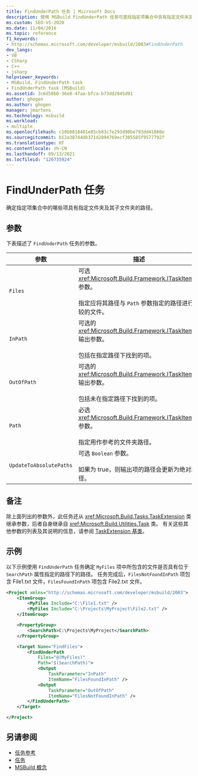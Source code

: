 ```yaml
---
title: FindUnderPath 任务 | Microsoft Docs
description: 使用 MSBuild FindUnderPath 任务可查找指定项集合中具有指定文件夹及其子文件夹的路径的项。
ms.custom: SEO-VS-2020
ms.date: 11/04/2016
ms.topic: reference
f1_keywords:
- http://schemas.microsoft.com/developer/msbuild/2003#FindUnderPath
dev_langs:
- VB
- CSharp
- C++
- jsharp
helpviewer_keywords:
- MSBuild, FindUnderPath task
- FindUnderPath task [MSBuild]
ms.assetid: 3c6d58b0-36e8-47aa-bfca-b73dd2045d91
author: ghogen
ms.author: ghogen
manager: jmartens
ms.technology: msbuild
ms.workload:
- multiple
ms.openlocfilehash: c10b8818481e85cb83c7e293d90be793dd41880e
ms.sourcegitcommit: b12a38744db371d2894769ecf305585f9577792f
ms.translationtype: HT
ms.contentlocale: zh-CN
ms.lasthandoff: 09/13/2021
ms.locfileid: "126735924"
---
```

# <a name="findunderpath-task"></a>FindUnderPath 任务

确定指定项集合中的哪些项具有指定文件夹及其子文件夹的路径。

## <a name="parameters"></a>参数

下表描述了 `FindUnderPath` 任务的参数。

|参数|描述|
|---------------|-----------------|
|`Files`|可选 <xref:Microsoft.Build.Framework.ITaskItem>`[]` 参数。<br /><br /> 指定应将其路径与 `Path` 参数指定的路径进行比较的文件。|
|`InPath`|可选的 <xref:Microsoft.Build.Framework.ITaskItem>`[]` 输出参数。<br /><br /> 包括在指定路径下找到的项。|
|`OutOfPath`|可选的 <xref:Microsoft.Build.Framework.ITaskItem>`[]` 输出参数。<br /><br /> 包括未在指定路径下找到的项。|
|`Path`|必选 <xref:Microsoft.Build.Framework.ITaskItem> 参数。<br /><br /> 指定用作参考的文件夹路径。|
|`UpdateToAbsolutePaths`|可选 `Boolean` 参数。<br /><br /> 如果为 true，则输出项的路径会更新为绝对路径。|

## <a name="remarks"></a>备注

除上面列出的参数外，此任务还从 <xref:Microsoft.Build.Tasks.TaskExtension> 类继承参数，后者自身继承自 <xref:Microsoft.Build.Utilities.Task> 类。 有关这些其他参数的列表及其说明的信息，请参阅 [TaskExtension 基类](../msbuild/taskextension-base-class.md)。

## <a name="example"></a>示例

以下示例使用 `FindUnderPath` 任务确定 `MyFiles` 项中所包含的文件是否具有位于 `SearchPath` 属性指定的路径下的路径。 任务完成后，`FilesNotFoundInPath` 项包含 File1.txt 文件，`FilesFoundInPath` 项包含 File2.txt 文件。

```xml
<Project xmlns="http://schemas.microsoft.com/developer/msbuild/2003">
    <ItemGroup>
        <MyFiles Include="C:\File1.txt" />
        <MyFiles Include="C:\Projects\MyProject\File2.txt" />
    </ItemGroup>

    <PropertyGroup>
        <SearchPath>C:\Projects\MyProject</SearchPath>
    </PropertyGroup>

    <Target Name="FindFiles">
        <FindUnderPath
            Files="@(MyFiles)"
            Path="$(SearchPath)">
            <Output
                TaskParameter="InPath"
                ItemName="FilesFoundInPath" />
            <Output
                TaskParameter="OutOfPath"
                ItemName="FilesNotFoundInPath" />
        </FindUnderPath>
    </Target>

</Project>
```

## <a name="see-also"></a>另请参阅

- [任务参考](../msbuild/msbuild-task-reference.md)
- [任务](../msbuild/msbuild-tasks.md)
- [MSBuild 概念](../msbuild/msbuild-concepts.md)
